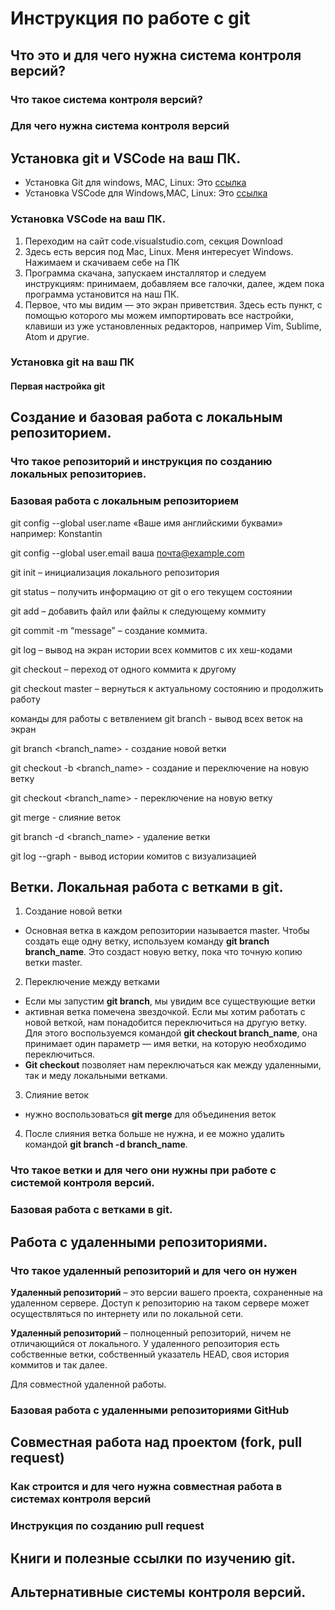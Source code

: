 # Инструкция по работе с git

## Что это и для чего нужна система контроля версий?

### Что такое система контроля версий?

### Для чего нужна система контроля версий

## Установка git и VSCode на ваш ПК.

* Установка Git для windows, MAC, Linux:
Это [ссылка](https://git-scm.com/downloads)
* Установка VSCode для Windows,MAC, Linux:
Это [ссылка](https://code.visualstudio.com/Download)

### Установка VSCode на ваш ПК.

1. Переходим на сайт code.visualstudio.com, секция Download
2. Здесь есть версия под Mac, Linux. Меня интересует Windows. Нажимаем и скачиваем себе на ПК
3. Программа скачана, запускаем инсталлятор и следуем инструкциям: принимаем, добавляем все галочки, далее, ждем пока программа установится на наш ПК.
4. Первое, что мы видим — это экран приветствия. Здесь есть пункт, с помощью которого мы можем импортировать все настройки, клавиши из уже установленных редакторов, например Vim, Sublime, Atom и другие.


### Установка git на ваш ПК

#### Первая настройка git

## Создание и базовая работа с локальным репозиторием.

### Что такое репозиторий и инструкция по созданию локальных репозиториев.

### Базовая работа с локальным репозиторием
git config --global user.name «Ваше имя английскими буквами» например: Konstantin

git config --global user.email ваша почта@example.com

git init – инициализация локального репозитория

git status – получить информацию от git о его текущем состоянии

git add – добавить файл или файлы к следующему коммиту

git commit -m “message” – создание коммита.

git log – вывод на экран истории всех коммитов с их хеш-кодами

git checkout – переход от одного коммита к другому

git checkout master – вернуться к актуальному состоянию и продолжить работу

команды для работы с ветвлением
git branch - вывод всех веток на экран

git branch <branch_name> - создание новой ветки

git checkout -b <branch_name> - создание и переключение на новую ветку

git checkout <branch_name> - переключение на новую ветку

git merge - слияние веток

git branch -d <branch_name> - удаление ветки

git log --graph - вывод истории комитов с визуализацией
## Ветки. Локальная работа с ветками в git.

1. Создание новой ветки
* Основная ветка в каждом репозитории называется master. Чтобы создать еще одну ветку, используем команду **git branch branch_name**. 
Это создаст новую ветку, пока что точную копию ветки master.

2. Переключение между ветками
* Eсли мы запустим **git branch**, мы увидим все существующие ветки
* активная ветка помечена звездочкой. Если мы хотим работать с новой веткой, нам понадобится переключиться на другую ветку. Для этого воспользуемся командой **git checkout branch_name**, она принимает один параметр — имя ветки, на которую необходимо переключиться.
* **Git checkout** позволяет нам переключаться как между удаленными, так и меду локальными ветками.
3. Слияние веток 
* нужно воспользоваться **git merge** для объединения веток 
4. После слияния ветка больше не нужна, и ее можно удалить командой **git branch -d branch_name**.

### Что такое ветки и для чего они нужны при работе с системой контроля версий.

### Базовая работа с ветками в git.

## Работа с удаленными репозиториями.

### Что такое удаленный репозиторий и для чего он нужен


**Удаленный репозиторий** – это версии вашего проекта, сохраненные на удаленном сервере. Доступ к репозиторию на таком сервере может осуществляться по интернету или по локальной сети.

**Удаленный репозиторий** – полноценный репозиторий, ничем не отличающийся от локального. У удаленного репозитория есть собственные ветки, собственный указатель HEAD, своя история коммитов и так далее.

Для совместной удаленной работы.




### Базовая работа с удаленными репозиториями GitHub

## Совместная работа над проектом (fork, pull request)

### Как строится и для чего нужна совместная работа в системах контроля версий

### Инструкция по созданию pull request

## Книги и полезные ссылки по изучению git.

## Альтернативные системы контроля версий.
